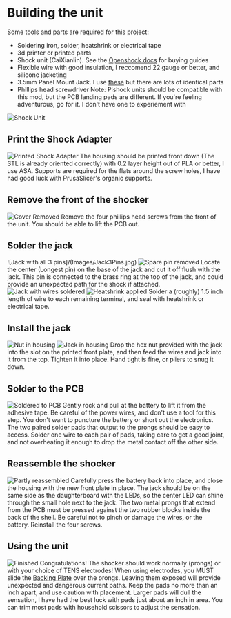 # Building the unit
Some tools and parts are required for this project:
* Soldering iron, solder, heatshrink or electrical tape
* 3d printer or printed parts
* Shock unit (CaiXianlin). See the [Openshock docs](https://openshock.org/hardware/shockers/caixianlin/) for buying guides
* Flexible wire with good insulation, I reccomend 22 gauge or better, and silicone jacketing
* 3.5mm Panel Mount Jack. I use [these](https://www.amazon.com/dp/B0C9MDDLNG?psc=1) but there are lots of identical parts
* Phillips head screwdriver
Note: Pishock units should be compatible with this mod, but the PCB landing pads are different. If you're feeling adventurous, go for it. I don't have one to experiement with

![Shock Unit](/Images/ShockerFront.webp)

## Print the Shock Adapter
![Printed Shock Adapter](/Images/CoverRender.PNG)
The housing should be printed front down (The STL is already oriented correctly) with 0.2 layer height out of PLA or better, I use ASA. Supports are required for the flats around the screw holes, I have had good luck with PrusaSlicer's organic supports.

## Remove the front of the shocker
![Cover Removed](/Images/CoverOff.jpg)
Remove the four phillips head screws from the front of the unit. You should be able to lift the PCB out.

## Solder the jack
![Jack with all 3 pins]/(Images/Jack3Pins.jpg)
![Spare pin removed](/Images/Jack2Pins.jpg)
Locate the center (Longest pin) on the base of the jack and cut it off flush with the jack. This pin is connected to the brass ring at the top of the jack, and could provide an unexpected path for the shock if attached. 
![Jack with wires soldered](/Images/JackSoldered.jpg)
![Heatshrink applied](/Images/JackShrunk.jpg)
Solder a (roughly) 1.5 inch length of wire to each remaining terminal, and seal with heatshrink or electrical tape.

## Install the jack
![Nut in housing](/Images/NutInserted.jpg)
![Jack in housing](/Images/JackInstalled.jpg)
Drop the hex nut provided with the jack into the slot on the printed front plate, and then feed the wires and jack into it from the top. Tighten it into place. Hand tight is fine, or pliers to snug it down. 

## Solder to the PCB
![Soldered to PCB](/Images/Soldered.jpg)
Gently rock and pull at the battery to lift it from the adhesive tape. Be careful of the power wires, and don't use a tool for this step. You don't want to puncture the battery or short out the electronics. The two paired solder pads that output to the prongs should be easy to access. Solder one wire to each pair of pads, taking care to get a good joint, and not overheating it enough to drop the metal contact off the other side. 

## Reassemble the shocker
![Partly reassembled](/Images/Repacked.jpg)
Carefully press the battery back into place, and close the housing with the new front plate in place. The jack should be on the same side as the daughterboard with the LEDs, so the center LED can shine through the small hole next to the jack. The two metal prongs that extend from the PCB must be pressed against the two rubber blocks inside the back of the shell. Be careful not to pinch or damage the wires, or the battery. Reinstall the four screws. 

## Using the unit 
![Finished](/Images/Finished.jpg)
Congratulations! The shocker should work normally (prongs) or with your choice of TENS electrodes! When using electrodes, you MUST slide the [Backing Plate](Docs/BackingOptions.md) over the prongs. Leaving them exposed will provide unexpected and dangerous current paths. Keep the pads no more than an inch apart, and use caution with placement. Larger pads will dull the sensation, I have had the best luck with pads just about an inch in area. You can trim most pads with household scissors to adjust the sensation. 
